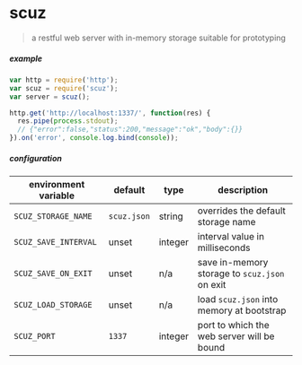 
# scuz

> a restful web server with in-memory storage suitable for prototyping

##### example

```javascript
var http = require('http');
var scuz = require('scuz');
var server = scuz();

http.get('http://localhost:1337/', function(res) {
  res.pipe(process.stdout);
  // {"error":false,"status":200,"message":"ok","body":{}}
}).on('error', console.log.bind(console));
```

##### configuration

environment variable | default     | type    | description
-------------------- | ----------- | ------- | -----------
`SCUZ_STORAGE_NAME`  | `scuz.json` | string  | overrides the default storage name
`SCUZ_SAVE_INTERVAL` | unset       | integer | interval value in milliseconds
`SCUZ_SAVE_ON_EXIT`  | unset       | n/a     | save in-memory storage to `scuz.json` on exit
`SCUZ_LOAD_STORAGE`  | unset       | n/a     | load `scuz.json` into memory at bootstrap
`SCUZ_PORT`          | `1337`      | integer | port to which the web server will be bound
